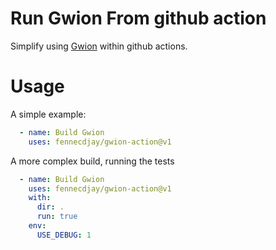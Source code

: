 # Run Gwion From github action

Simplify using [Gwion](https://github.com/fennecdjay/Gwion) within github actions.

# Usage

A simple example:

``` yml
  - name: Build Gwion
    uses: fennecdjay/gwion-action@v1
```

A more complex build, running the tests

``` yml
  - name: Build Gwion
    uses: fennecdjay/gwion-action@v1
    with:
      dir: .
      run: true
    env:
      USE_DEBUG: 1
```
